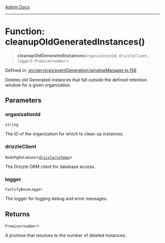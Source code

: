 [Admin Docs](/)

***

# Function: cleanupOldGeneratedInstances()

> **cleanupOldGeneratedInstances**(`organizationId`, `drizzleClient`, `logger`): `Promise`\<`number`\>

Defined in: [src/services/eventGeneration/windowManager.ts:158](https://github.com/Sourya07/talawa-api/blob/2dc82649c98e5346c00cdf926fe1d0bc13ec1544/src/services/eventGeneration/windowManager.ts#L158)

Deletes old Generated instances that fall outside the defined retention window
for a given organization.

## Parameters

### organizationId

`string`

The ID of the organization for which to clean up instances.

### drizzleClient

`NodePgDatabase`\<[`drizzle/schema`](../../../../drizzle/schema/README.md)\>

The Drizzle ORM client for database access.

### logger

`FastifyBaseLogger`

The logger for logging debug and error messages.

## Returns

`Promise`\<`number`\>

A promise that resolves to the number of deleted instances.
